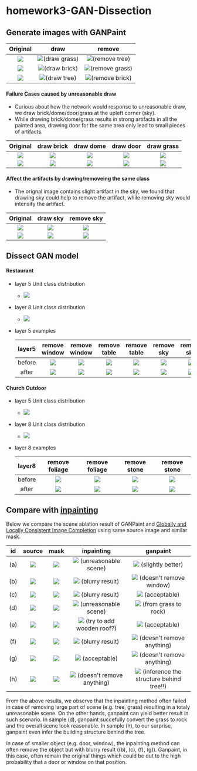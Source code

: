 # homework3-GAN-Dissection

## Generate images with GANPaint
| Original |   draw   |   remove   |
| :------: | :------: | :--------: |
| ![](assets/GANPaint/1-ori.png) | ![](assets/GANPaint/1-draw.png)(draw grass)| ![](assets/GANPaint/1-remove.png)(remove tree)|
| ![](assets/GANPaint/5-ori.png) | ![](assets/GANPaint/5-draw.png)(draw brick)| ![](assets/GANPaint/5-remove.png)(remove grass)|
| ![](assets/GANPaint/6-ori.png) | ![](assets/GANPaint/6-draw.png)(draw tree)| ![](assets/GANPaint/6-remove.png)(remove brick)|

#### Failure Cases caused by unreasonable draw
- Curious about how the network would response to unreasonable draw, we draw brick/dome/door/grass at the upleft corner (sky).
- While drawing brick/dome/grass results in strong artifacts in all the painted area, drawing door for the same area only lead to small pieces of artifacts.

| Original | draw brick | draw dome | draw door | draw grass |
| :------: | :--------: | :-------: | :-------: | :--------: |
| ![](assets/GANPaint/2-ori.png) | ![](assets/GANPaint/2-draw-brick.png) | ![](assets/GANPaint/2-draw-dome.png) | ![](assets/GANPaint/2-draw-door.png) | ![](assets/GANPaint/2-draw-grass.png) |
| ![](assets/GANPaint/4-ori.png) | ![](assets/GANPaint/4-draw-brick.png) | ![](assets/GANPaint/4-draw-dome.png) | ![](assets/GANPaint/4-draw-door.png) | ![](assets/GANPaint/4-draw-grass.png) |

#### Affect the artifacts by drawing/removeing the same class
- The orignal image contains slight artifact in the sky, we found that drawing sky could help to remove the artifact, while removing sky would intensify the artifact.

| Original | draw sky | remove sky |
| :------: | :------: | :--------: |
| ![](assets/GANPaint/2-ori.png) | ![](assets/GANPaint/2-draw-sky.png) | ![](assets/GANPaint/2-remove-sky.png) |
| ![](assets/GANPaint/4-ori.png) | ![](assets/GANPaint/4-draw-sky.png) | ![](assets/GANPaint/4-remove-sky.png) |


## Dissect GAN model
#### Restaurant
- layer 5 Unit class distribution
    - ![](assets/restaurant/restaurant-layer5.svg)
- layer 8 Unit class distribution
    - ![](assets/restaurant/restaurant-layer8.svg)
- layer 5 examples

    | layer5   | remove window  | remove window | remove table | remove table | remove sky | remove sky |
    | :------: | :------------: | :-----------: | :----------: | :----------: | :--------: | :--------: |
    | before   | ![](assets/restaurant/remove-window-1-before.jpeg) | ![](assets/restaurant/remove-window-2-before.jpeg) | ![](assets/restaurant/remove-table-1-before.jpeg) | ![](assets/restaurant/remove-table-2-before.jpeg) | ![](assets/restaurant/remove-sky-1-before.jpeg) | ![](assets/restaurant/remove-sky-2-before.jpeg) |
    | after    | ![](assets/restaurant/remove-window-1-after.jpeg)  | ![](assets/restaurant/remove-window-2-after.jpeg) | ![](assets/restaurant/remove-table-1-after.jpeg) | ![](assets/restaurant/remove-table-2-after.jpeg) | ![](assets/restaurant/remove-sky-1-after.jpeg) | ![](assets/restaurant/remove-sky-2-after.jpeg) |

#### Church Outdoor 
- layer 5 Unit class distribution
    - ![](assets/outdoor/outdoor-layer5.svg)
- layer 8 Unit class distribution
    - ![](assets/outdoor/outdoor-layer8.svg)
- layer 8 examples

    | layer8   | remove foliage  | remove foliage | remove stone | remove stone |
    | :------: | :------------: | :-----------: | :----------: | :----------: |
    | before   | ![](assets/outdoor/remove-foliage-1-before.jpg) | ![](assets/outdoor/remove-foliage-2-before.jpg) | ![](assets/outdoor/remove-stone-1-before.jpg) | ![](assets/outdoor/remove-stone-2-before.jpg) |
    | after    | ![](assets/outdoor/remove-foliage-1-after.jpg)  | ![](assets/outdoor/remove-foliage-2-after.jpg) | ![](assets/outdoor/remove-stone-1-after.jpg) | ![](assets/outdoor/remove-stone-2-after.jpg) |

## Compare with [inpainting](https://github.com/akmtn/pytorch-siggraph2017-inpainting)
Below we compare the scene ablation result of GANPaint and [Globally and Locally Consistent Image Completion](http://iizuka.cs.tsukuba.ac.jp/projects/completion/en/) using same source image and similar mask.

| id  | source | mask | inpainting | ganpaint |
| :-: | :------: | :------: | :--------: | :-----: |
| (a) | ![](assets/GANPaint/1-ori.png) | ![](assets/inpaint/1-masktree.png) | ![](assets/inpaint/1-masktree.png.out.png) (unreasonable scene) | ![](assets/inpaint/1-masktree.ganpaint.out.png) (slightly better) |
| (b) | ![](assets/GANPaint/1-ori.png) | ![](assets/inpaint/1-maskwindow.png) | ![](assets/inpaint/1-maskwindow.png.out.png) (blurry result) | ![](assets/inpaint/1-maskwindow.ganpaint.out.png) (doesn't remove window) |
| (c) | ![](assets/GANPaint/2-ori.png) | ![](assets/inpaint/2-maskdoor.png) | ![](assets/inpaint/2-maskdoor.png.out.png) (blurry result) | ![](assets/inpaint/2-maskdoor.ganpaint.out.png) (acceptable) |
| (d) | ![](assets/GANPaint/2-ori.png) | ![](assets/inpaint/2-maskgrass.png) | ![](assets/inpaint/2-maskgrass.png.out.png) (unreasonable scene) | ![](assets/inpaint/2-maskgrass.ganpaint.out.png) (from grass to rock) |
| (e) | ![](assets/GANPaint/4-ori.png) | ![](assets/inpaint/4-maskdome.png) | ![](assets/inpaint/4-maskdome.png.out.png) (try to add wooden roof?) | ![](assets/inpaint/4-maskdome.ganpaint.out.png) (acceptable) |
| (f) | ![](assets/GANPaint/4-ori.png) | ![](assets/inpaint/4-maskdoor.png) | ![](assets/inpaint/4-maskdoor.png.out.png) (blurry result) | ![](assets/inpaint/4-maskdoor.ganpaint.out.png) (doesn't remove anything) |
| (g) | ![](assets/GANPaint/5-ori.png) | ![](assets/inpaint/5-maskdoor.png) | ![](assets/inpaint/5-maskdoor.png.out.png) (acceptable) | ![](assets/inpaint/5-maskdoor.ganpaint.out.png) (doesn't remove anything) |
| (h) | ![](assets/GANPaint/5-ori.png) | ![](assets/inpaint/5-masktree.png) | ![](assets/inpaint/5-masktree.png.out.png) (doesn't remove anything) | ![](assets/inpaint/5-masktree.ganpaint.out.png) (inference the structure behind tree!!) |

From the above results, we observe that the inpainting method often failed in case of removing large part of scene (e.g. tree, grass) resulting in a totaly unreasonable scene. On the other hands, ganpaint can yield better result in such scenario. In sample (d), ganpaint succefully convert the grass to rock and the overall scene look reasonable. In sample (h), to our surprise, ganpaint even infer the building structure behind the tree.

In case of smaller object (e.g. door, window), the inpainting method can often remove the object but with blurry result ((b), (c), (f), (g)). Ganpaint, in this case, often remain the original things which could be dut to the high probability that a door or window on that position.
